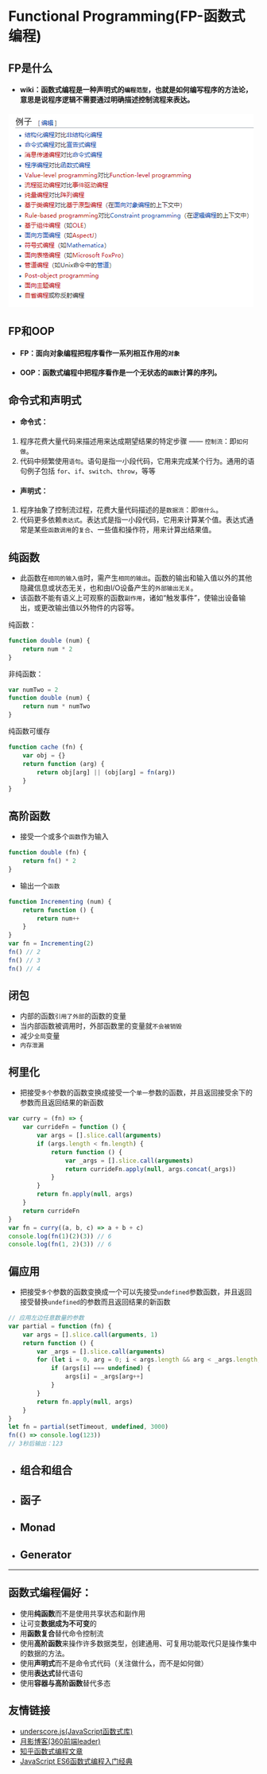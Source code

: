 # **Functional Programming(FP-函数式编程)**
## FP是什么
- #### wiki：函数式编程是一种声明式的`编程范型`，也就是如何编写程序的方法论，意思是说程序逻辑不需要通过明确描述控制流程来表达。

<img src="./static/img/wiki.png">

## FP和OOP
- #### FP：面向对象编程把程序看作一系列相互作用的`对象`
- #### OOP：函数式编程中把程序看作是一个无状态的`函数`计算的序列。
## 命令式和声明式
- #### 命令式：
1. 程序花费大量代码来描述用来达成期望结果的特定步骤 —— `控制流`：即`如何做`。
2. 代码中频繁使用`语句`。语句是指一小段代码，它用来完成某个行为。通用的语句例子包括 `for`、`if`、`switch`、`throw`，等等
- #### 声明式：
1. 程序抽象了控制流过程，花费大量代码描述的是`数据流`：即`做什么`。
2. 代码更多依赖`表达式`。表达式是指一小段代码，它用来计算某个值。表达式通常是某些`函数调用`的`复合`、一些值和操作符，用来计算出结果值。
## 纯函数
 - 此函数在`相同的输入值`时，需产生`相同的输出`。函数的输出和输入值以外的其他隐藏信息或状态无关，也和由I/O设备产生的`外部输出无关`。
 - 该函数不能有语义上可观察的函数`副作用`，诸如“触发事件”，使输出设备输出，或更改输出值以外物件的内容等。

纯函数：
``` javascript
function double (num) {
    return num * 2
}
```
非纯函数：
``` javascript
var numTwo = 2
function double (num) {
    return num * numTwo
}
```
纯函数可缓存
``` javascript
function cache (fn) {
    var obj = {}
    return function (arg) {
        return obj[arg] || (obj[arg] = fn(arg))
    }
}
```
## 高阶函数
 - 接受一个或多个`函数`作为输入
``` javascript
function double (fn) {
    return fn() * 2
}
```
 - 输出一个`函数`
``` javascript
function Incrementing (num) {
    return function () {
        return num++
    }
}
var fn = Incrementing(2)
fn() // 2
fn() // 3
fn() // 4
```
## 闭包
- 内部的函数`引用了外部`的函数的变量
- 当内部函数被调用时，外部函数里的变量就`不会被销毁`
- 减少`全局`变量
- `内存泄漏`
## 柯里化
- 把接受`多个`参数的函数变换成接受一个`单一`参数的函数，并且返回接受余下的参数而且返回结果的新函数
``` javascript
var curry = (fn) => {
    var currideFn = function () {
        var args = [].slice.call(arguments)
        if (args.length < fn.length) {
            return function () {
                var _args = [].slice.call(arguments)
                return currideFn.apply(null, args.concat(_args))
            }
        }
        return fn.apply(null, args)
    }
    return currideFn
}
var fn = curry((a, b, c) => a + b + c)
console.log(fn(1)(2)(3)) // 6
console.log(fn(1, 2)(3)) // 6
```
## 偏应用
- 把接受`多个`参数的函数变换成一个可以先接受`undefined`参数函数，并且返回接受替换`undefined`的参数而且返回结果的新函数
``` javascript
// 应用左边任意数量的参数
var partial = function (fn) {
    var args = [].slice.call(arguments, 1)
    return function () {
        var _args = [].slice.call(arguments)
        for (let i = 0, arg = 0; i < args.length && arg < _args.length; i++) {
            if (args[i] === undefined) {
                args[i] = _args[arg++]
            }
        }
        return fn.apply(null, args)
    }
}
let fn = partial(setTimeout, undefined, 3000)
fn(() => console.log(123))
// 3秒后输出：123
```
- ## 组合和组合
- ## 函子
- ## Monad
- ## Generator
---
## 函数式编程偏好：

- 使用**纯函数**而不是使用共享状态和副作用
- 让可变**数据成为不可变**的
- 用**函数复合**替代命令控制流
- 使用**高阶函数**来操作许多数据类型，创建通用、可复用功能取代只是操作集中的数据的方法。
- 使用**声明式**而不是命令式代码（关注做什么，而不是如何做）
- 使用**表达式**替代语句
- 使用**容器与高阶函数**替代多态
## 友情链接
- [underscore.js(JavaScript函数式库)](http://www.css88.com/doc/underscore/)
- [月影博客(360前端leader)](https://www.h5jun.com/)
- [知乎函数式编程文章](https://zhuanlan.zhihu.com/p/21714695)
- [JavaScript ES6函数式编程入门经典](https://book.douban.com/subject/30180100/)
